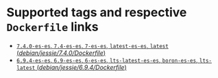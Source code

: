 # Supported tags and respective `Dockerfile` links

-	[`7.4.0-es-es`, `7.4-es-es`, `7-es-es`, `latest-es-es`, `latest` (*debian/jessie/7.4.0/Dockerfile*)](https://github.com/joserprieto/docker-nodejs-i18n/blob/master/debian/jessie/7.4.0/Dockerfile)
-	[`6.9.4-es-es`, `6.9-es-es`, `6-es-es`, `lts-latest-es-es`, `boron-es-es`, `lts-latest` (*debian/jessie/6.9.4/Dockerfile*)](https://github.com/joserprieto/docker-nodejs-i18n/blob/master/debian/jessie/6.9.4/Dockerfile)